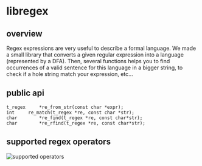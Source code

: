 # libregex

## overview
Regex expressions are very useful to describe a formal language. We made a small library that converts a given regular expression into a language (represented by a DFA).
Then, several functions helps you to find occurrences of a valid sentence for this language in a bigger string, to check if a hole string match your expression, etc...

## public api

    t_regex		*re_from_str(const char *expr);
    int		re_match(t_regex *re, const char *str);
    char		*re_find(t_regex *re, const char*str);
    char		*re_rfind(t_regex *re, const char*str);

## supported regex operators
![supported operators](https://goopics.net/i/XJVlb)

